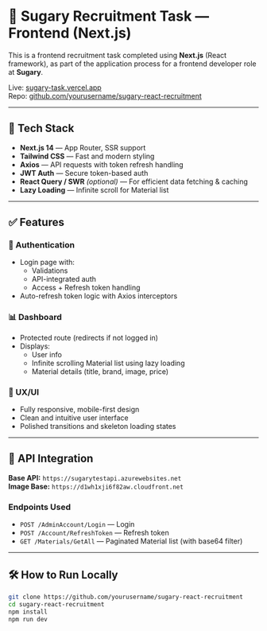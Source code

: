 # 🍬 Sugary Recruitment Task — Frontend (Next.js)

This is a frontend recruitment task completed using **Next.js** (React framework), as part of the application process for a frontend developer role at **Sugary**.

Live: [sugary-task.vercel.app](https://sugary-task.vercel.app)  
Repo: [github.com/yourusername/sugary-react-recruitment](https://github.com/yourusername/sugary-react-recruitment)

---

## 🚀 Tech Stack

- **Next.js 14** — App Router, SSR support
- **Tailwind CSS** — Fast and modern styling
- **Axios** — API requests with token refresh handling
- **JWT Auth** — Secure token-based auth
- **React Query / SWR** _(optional)_ — For efficient data fetching & caching
- **Lazy Loading** — Infinite scroll for Material list

---

## ✅ Features

### 🔐 Authentication

- Login page with:
  - Validations
  - API-integrated auth
  - Access + Refresh token handling
- Auto-refresh token logic with Axios interceptors

### 📊 Dashboard

- Protected route (redirects if not logged in)
- Displays:
  - User info
  - Infinite scrolling Material list using lazy loading
  - Material details (title, brand, image, price)

### 🧠 UX/UI

- Fully responsive, mobile-first design
- Clean and intuitive user interface
- Polished transitions and skeleton loading states

---

## 🔧 API Integration

**Base API:** `https://sugarytestapi.azurewebsites.net`  
**Image Base:** `https://d1wh1xji6f82aw.cloudfront.net`

### Endpoints Used

- `POST /AdminAccount/Login` — Login
- `POST /Account/RefreshToken` — Refresh token
- `GET /Materials/GetAll` — Paginated Material list (with base64 filter)

---

## 🛠️ How to Run Locally

```bash
git clone https://github.com/yourusername/sugary-react-recruitment
cd sugary-react-recruitment
npm install
npm run dev
```
